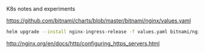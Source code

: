 K8s notes and experiments

https://github.com/bitnami/charts/blob/master/bitnami/nginx/values.yaml

```bash
helm upgrade --install nginx-ingress-release -f values.yaml bitnami/nginx
```

http://nginx.org/en/docs/http/configuring_https_servers.html
